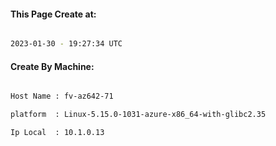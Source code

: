 
   
#### This Page Create at:

```bash

2023-01-30 - 19:27:34 UTC

```

#### Create By Machine:

```bash

Host Name : fv-az642-71

platform  : Linux-5.15.0-1031-azure-x86_64-with-glibc2.35

Ip Local  : 10.1.0.13

```


